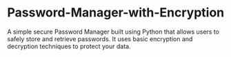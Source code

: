 # Password-Manager-with-Encryption
A simple secure Password Manager built using Python that allows users to safely store and retrieve passwords. It uses basic encryption and decryption techniques to protect your data.
